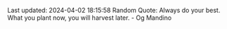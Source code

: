 Last updated: 2024-04-02 18:15:58
Random Quote: Always do your best. What you plant now, you will harvest later. - Og Mandino